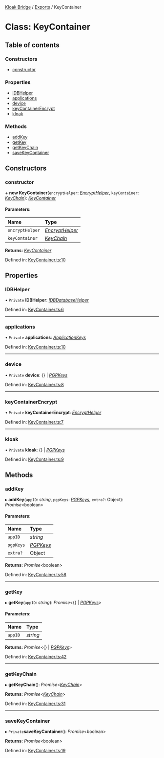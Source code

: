 [Kloak Bridge](../README.md) / [Exports](../modules.md) / KeyContainer

# Class: KeyContainer

## Table of contents

### Constructors

- [constructor](keycontainer.md#constructor)

### Properties

- [IDBHelper](keycontainer.md#idbhelper)
- [applications](keycontainer.md#applications)
- [device](keycontainer.md#device)
- [keyContainerEncrypt](keycontainer.md#keycontainerencrypt)
- [kloak](keycontainer.md#kloak)

### Methods

- [addKey](keycontainer.md#addkey)
- [getKey](keycontainer.md#getkey)
- [getKeyChain](keycontainer.md#getkeychain)
- [saveKeyContainer](keycontainer.md#savekeycontainer)

## Constructors

### constructor

\+ **new KeyContainer**(`encryptHelper`: [*EncryptHelper*](encrypthelper.md), `keyContainer`: [*KeyChain*](../interfaces/keychain.md)): [*KeyContainer*](keycontainer.md)

#### Parameters:

Name | Type |
:------ | :------ |
`encryptHelper` | [*EncryptHelper*](encrypthelper.md) |
`keyContainer` | [*KeyChain*](../interfaces/keychain.md) |

**Returns:** [*KeyContainer*](keycontainer.md)

Defined in: [KeyContainer.ts:10](https://github.com/CoNET-project/kloak-bridge/blob/fe47ec7/src/KeyContainer.ts#L10)

## Properties

### IDBHelper

• `Private` **IDBHelper**: [*IDBDatabaseHelper*](idbdatabasehelper.md)

Defined in: [KeyContainer.ts:6](https://github.com/CoNET-project/kloak-bridge/blob/fe47ec7/src/KeyContainer.ts#L6)

___

### applications

• `Private` **applications**: [*ApplicationKeys*](../interfaces/applicationkeys.md)

Defined in: [KeyContainer.ts:10](https://github.com/CoNET-project/kloak-bridge/blob/fe47ec7/src/KeyContainer.ts#L10)

___

### device

• `Private` **device**: {} \| [*PGPKeys*](../interfaces/pgpkeys.md)

Defined in: [KeyContainer.ts:8](https://github.com/CoNET-project/kloak-bridge/blob/fe47ec7/src/KeyContainer.ts#L8)

___

### keyContainerEncrypt

• `Private` **keyContainerEncrypt**: [*EncryptHelper*](encrypthelper.md)

Defined in: [KeyContainer.ts:7](https://github.com/CoNET-project/kloak-bridge/blob/fe47ec7/src/KeyContainer.ts#L7)

___

### kloak

• `Private` **kloak**: {} \| [*PGPKeys*](../interfaces/pgpkeys.md)

Defined in: [KeyContainer.ts:9](https://github.com/CoNET-project/kloak-bridge/blob/fe47ec7/src/KeyContainer.ts#L9)

## Methods

### addKey

▸ **addKey**(`appID`: *string*, `pgpKeys`: [*PGPKeys*](../interfaces/pgpkeys.md), `extra?`: Object): *Promise*<boolean\>

#### Parameters:

Name | Type |
:------ | :------ |
`appID` | *string* |
`pgpKeys` | [*PGPKeys*](../interfaces/pgpkeys.md) |
`extra?` | Object |

**Returns:** *Promise*<boolean\>

Defined in: [KeyContainer.ts:58](https://github.com/CoNET-project/kloak-bridge/blob/fe47ec7/src/KeyContainer.ts#L58)

___

### getKey

▸ **getKey**(`appID`: *string*): *Promise*<{} \| [*PGPKeys*](../interfaces/pgpkeys.md)\>

#### Parameters:

Name | Type |
:------ | :------ |
`appID` | *string* |

**Returns:** *Promise*<{} \| [*PGPKeys*](../interfaces/pgpkeys.md)\>

Defined in: [KeyContainer.ts:42](https://github.com/CoNET-project/kloak-bridge/blob/fe47ec7/src/KeyContainer.ts#L42)

___

### getKeyChain

▸ **getKeyChain**(): *Promise*<[*KeyChain*](../interfaces/keychain.md)\>

**Returns:** *Promise*<[*KeyChain*](../interfaces/keychain.md)\>

Defined in: [KeyContainer.ts:31](https://github.com/CoNET-project/kloak-bridge/blob/fe47ec7/src/KeyContainer.ts#L31)

___

### saveKeyContainer

▸ `Private`**saveKeyContainer**(): *Promise*<boolean\>

**Returns:** *Promise*<boolean\>

Defined in: [KeyContainer.ts:19](https://github.com/CoNET-project/kloak-bridge/blob/fe47ec7/src/KeyContainer.ts#L19)
